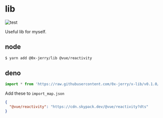# lib

![test](https://github.com/0x-jerry/x-lib/actions/workflows/test.yml/badge.svg)

Useful lib for myself.

## node

```sh
$ yarn add @0x-jerry/lib @vue/reactivity
```

## deno

```ts
import * from 'https://raw.githubusercontent.com/0x-jerry/x-lib/v0.1.0/mod.ts'
```

Add these to `import_map.json`

```json
{
  "@vue/reactivity": "https://cdn.skypack.dev/@vue/reactivity?dts"
}
```
